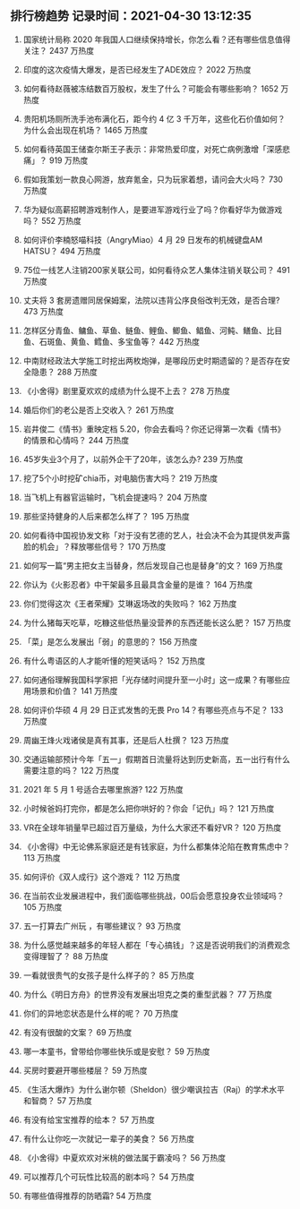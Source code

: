 
## 排行榜趋势 记录时间：2021-04-30 13:12:35
  
  1. 国家统计局称 2020 年我国人口继续保持增长，你怎么看？还有哪些信息值得关注？ 2437 万热度
    
  2. 印度的这次疫情大爆发，是否已经发生了ADE效应？ 2022 万热度
    
  3. 如何看待赵薇被冻结数百万股权，发生了什么？可能会有哪些影响？ 1652 万热度
    
  4. 贵阳机场厕所洗手池布满化石，距今约 4 亿 3 千万年，这些化石价值如何？为什么会出现在机场？ 1465 万热度
    
  5. 如何看待英国王储查尔斯王子表示：非常热爱印度，对死亡病例激增「深感悲痛」？ 919 万热度
    
  6. 假如我策划一款良心网游，放弃氪金，只为玩家着想，请问会大火吗？ 730 万热度
    
  7. 华为疑似高薪招聘游戏制作人，是要进军游戏行业了吗？你看好华为做游戏吗？ 552 万热度
    
  8. 如何评价李楠怒喵科技（AngryMiao）4 月 29 日发布的机械键盘AM HATSU？ 494 万热度
    
  9. 75位一线艺人注销200家关联公司，如何看待众艺人集体注销关联公司？ 491 万热度
    
  10. 丈夫将 3 套房遗赠同居保姆案，法院以违背公序良俗改判无效，是否合理? 473 万热度
    
  11. 怎样区分青鱼、鳙鱼、草鱼、鲢鱼、鲤鱼、鲫鱼、鲳鱼、河鲀、鳝鱼、比目鱼、石斑鱼、黄鱼、鳕鱼、多宝鱼等？ 442 万热度
    
  12. 中南财经政法大学施工时挖出两枚炮弹，是哪段历史时期遗留的？是否存在安全隐患？ 288 万热度
    
  13. 《小舍得》剧里夏欢欢的成绩为什么提不上去？ 278 万热度
    
  14. 婚后你们的老公是否上交收入？ 261 万热度
    
  15. 岩井俊二《情书》重映定档 5.20，你会去看吗？你还记得第一次看《情书》的情景和心情吗？ 244 万热度
    
  16. 45岁失业3个月了，以前外企干了20年，该怎么办? 239 万热度
    
  17. 挖了5个小时挖矿chia币，对电脑伤害大吗？ 219 万热度
    
  18. 当飞机上有器官运输时，飞机会提速吗？ 204 万热度
    
  19. 那些坚持健身的人后来都怎么样了？ 195 万热度
    
  20. 如何看待中国视协发文称「对于没有艺德的艺人，社会决不会为其提供发声露脸的机会」？释放哪些信号？ 170 万热度
    
  21. 如何写一篇“男主把女主当替身，然后发现自己也是替身”的文？ 169 万热度
    
  22. 你认为《火影忍者》中干架最多且最具含金量的是谁？ 164 万热度
    
  23. 你们觉得这次《王者荣耀》艾琳返场改的失败吗？ 162 万热度
    
  24. 为什么猪每天吃草，吃糠这些低热量没营养的东西还能长这么肥？ 157 万热度
    
  25. 「菜」是怎么发展出「弱」的意思的？ 156 万热度
    
  26. 有什么粤语区的人才能听懂的短笑话吗？ 152 万热度
    
  27. 如何通俗理解我国科学家把「光存储时间提升至一小时」这一成果？有哪些应用场景和价值？ 141 万热度
    
  28. 如何评价华硕 4 月 29 日正式发售的无畏 Pro 14？有哪些亮点与不足？ 133 万热度
    
  29. 周幽王烽火戏诸侯是真有其事，还是后人杜撰？ 123 万热度
    
  30. 交通运输部预计今年「五一」假期首日流量将达到历史新高，五一出行有什么需要注意的吗？ 122 万热度
    
  31. 2021 年 5 月 1 号适合去哪里旅游? 122 万热度
    
  32. 小时候爸妈打完你，都是怎么把你哄好的？你会「记仇」吗？ 121 万热度
    
  33. VR在全球年销量早已超过百万量级，为什么大家还不看好VR？ 120 万热度
    
  34. 《小舍得》中无论佛系家庭还是有钱家庭，为什么都集体沦陷在教育焦虑中？ 113 万热度
    
  35. 如何评价《双人成行》这个游戏？ 112 万热度
    
  36. 在当前农业发展进程中，我们面临哪些挑战，00后会愿意投身农业领域吗？ 105 万热度
    
  37. 五一打算去广州玩 ，有哪些建议？ 93 万热度
    
  38. 为什么感觉越来越多的年轻人都在「专心搞钱」？这是否说明我们的消费观念变得理智了？ 88 万热度
    
  39. 一看就很贵气的女孩子是什么样子的？ 85 万热度
    
  40. 为什么《明日方舟》的世界没有发展出坦克之类的重型武器？ 77 万热度
    
  41. 你们的异地恋状态是什么样的呢？ 70 万热度
    
  42. 有没有很酸的文案？ 69 万热度
    
  43. 哪一本童书，曾带给你哪些快乐或是安慰？ 59 万热度
    
  44. 买房时要避开哪些楼层？ 59 万热度
    
  45. 《生活大爆炸》为什么谢尔顿（Sheldon）很少嘲讽拉吉（Raj）的学术水平和智商？ 57 万热度
    
  46. 有没有给宝宝推荐的绘本？ 57 万热度
    
  47. 有什么让你吃一次就记一辈子的美食？ 56 万热度
    
  48. 《小舍得》中夏欢欢对米桃的做法属于霸凌吗？ 56 万热度
    
  49. 可以推荐几个可玩性比较高的剧本吗？ 54 万热度
    
  50. 有哪些值得推荐的防晒霜? 54 万热度
    